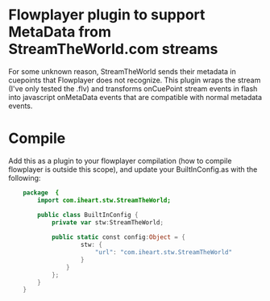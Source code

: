 # Flowplayer plugin to support MetaData from StreamTheWorld.com streams

For some unknown reason, StreamTheWorld sends their metadata in cuepoints that Flowplayer does not recognize.  This
plugin wraps the stream (I've only tested the .flv) and transforms onCuePoint stream events in flash into javascript
onMetaData events that are compatible with normal metadata events.

# Compile

Add this as a plugin to your flowplayer compilation (how to compile flowplayer is outside this scope), and update your
BuiltInConfig.as with the following:

```actionscript
	package  {
		import com.iheart.stw.StreamTheWorld;

		public class BuiltInConfig {
			private var stw:StreamTheWorld;
		
			public static const config:Object = { 
					stw: {
						"url": "com.iheart.stw.StreamTheWorld"
					}
				}
			};
		}
	}
```
